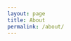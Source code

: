 ```yaml
---
layout: page
title: About
permalink: /about/
---
```


<!--
Description and purpose of the conference with acknowledgement of sponsors and/or partners.
-->
